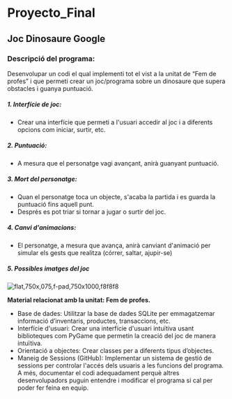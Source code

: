 # Proyecto_Final
## Joc Dinosaure Google
### **Descripció del programa:**
Desenvolupar un codi el qual implementi tot el vist a la unitat de “Fem de profes” i que permeti crear un joc/programa sobre un dinosaure que supera obstacles i guanya puntuació.
##### 1. Interfície de joc:
  - Crear una interfície que permeti a l'usuari accedir al joc i a diferents opcions com iniciar, surtir, etc.
##### 2. Puntuació:
  - A mesura que el personatge vagi avançant, anirà guanyant puntuació.
##### 3. Mort del personatge:
  - Quan el personatge toca un objecte, s'acaba la partida i es guarda la puntuació fins aquell punt.
  - Després es pot triar si tornar a jugar o surtir del joc.
##### 4. Canvi d'animacions:
  - El personatge, a mesura que avança, anirà canviant d'animació per simular els gests que realitza (córrer, saltar, ajupir-se)
##### 5. Possibles imatges del joc
![flat,750x,075,f-pad,750x1000,f8f8f8](https://github.com/MichaelJamesAS/Proyecto_Final/assets/160112486/143f5447-b0ff-48ba-bf90-1c3dfb541f2e)

**Material relacionat amb la unitat: Fem de profes.**
- Base de dades: Utilitzar la base de dades SQLite per emmagatzemar informació d’inventaris, productes, transaccions, etc.
- Interfície d'usuari: Crear una interfície d'usuari intuïtiva usant biblioteques com PyGame que permetin la creació del joc de manera intuïtiva.
- Orientació a objectes: Crear classes per a diferents tipus d’objectes.
- Maneig de Sessions (GitHub): Implementar un sistema de gestió de sessions per controlar l'accés dels usuaris a les funcions del programa. A més, documentar el codi adequadament perquè altres desenvolupadors puguin entendre i modificar el programa si cal per poder fer feina en equip. 
